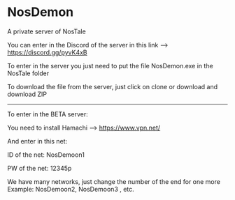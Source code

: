 # NosDemon
A private server of NosTale 

You can enter in the Discord of the server in this link --> https://discord.gg/pyvK4xB

To enter in the server you just need to put the file NosDemon.exe in the NosTale folder

To download the file from the server, just click on clone or download and download ZIP




--------------------------------------------------------------------------------------------

To enter in the BETA server:

You need to install Hamachi --> https://www.vpn.net/

And enter in this net:

ID of the net: NosDemoon1

PW of the net: 12345p

We have many networks, just change the number of the end for one more
Example: NosDemoon2, NosDemoon3 , etc.
